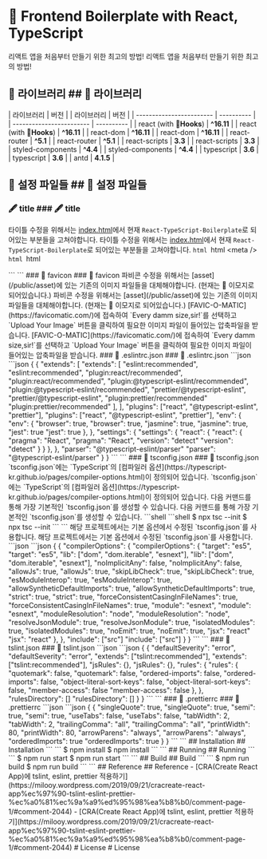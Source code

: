 # 🌌 Frontend Boilerplate with React, TypeScript
리액트 앱을 처음부터 만들기 위한 최고의 방법!	리액트 앱을 처음부터 만들기 위한 최고의 방법!
## 👀 라이브러리	## 👀 라이브러리
| 라이브러리               | 버전       |	| 라이브러리               | 버전       |
| ------------------------ | ---------- |	| ------------------------ | ---------- |
| react (with 🎣**Hooks**) | **^16.11** |	| react (with 🎣**Hooks**) | **^16.11** |
| react-dom                | **^16.11** |	| react-dom                | **^16.11** |
| react-router             | **^5.1**   |	| react-router             | **^5.1**   |
| react-scripts            | **3.3**    |	| react-scripts            | **3.3**    |
| styled-components        | **^4.4**   |	| styled-components        | **^4.4**   |
| typescript               | **3.6**    |	| typescript               | **3.6**    |
| antd                     | **4.1.5**  |


## 🔧 설정 파일들	## 🔧 설정 파일들


### 🖋 title	### 🖋 title
타이틀 수정을 위해서는 [index.html](/public/index.html)에서 현재 `React-TypeScript-Boilerplate`로 되어있는 부분들을 고쳐야합니다.	타이틀 수정을 위해서는 [index.html](/public/index.html)에서 현재 `React-TypeScript-Boilerplate`로 되어있는 부분들을 고쳐야합니다.
```html	```html
<meta	<meta
  name="apple-mobile-web-app-title"	  name="apple-mobile-web-app-title"
  content="React-TypeScript-Boilerplate"	  content="React-TypeScript-Boilerplate"
/>	/>
```	```
```html	```html
<title>React-TypeScript-Boilerplate</title>	<title>React-TypeScript-Boilerplate</title>
```	```
### 🦞 favicon	### 🦞 favicon
파비콘 수정을 위해서는 [asset](/public/asset)에 있는 기존의 이미지 파일들을 대체해야합니다. (현재는 🦞 이모지로 되어있습니다.)	파비콘 수정을 위해서는 [asset](/public/asset)에 있는 기존의 이미지 파일들을 대체해야합니다. (현재는 🦞 이모지로 되어있습니다.)
[FAVIC-O-MATIC](https://favicomatic.com/)에 접속하여 `Every damm size,sir!`를 선택하고 `Upload Your Image` 버튼을 클릭하여 필요한 이미지 파일이 들어있는 압축파일을 받습니다.	[FAVIC-O-MATIC](https://favicomatic.com/)에 접속하여 `Every damm size,sir!`를 선택하고 `Upload Your Image` 버튼을 클릭하여 필요한 이미지 파일이 들어있는 압축파일을 받습니다.
### 📄 .eslintrc.json	### 📄 .eslintrc.json
```json	```json
{	{
  "extends": [	  "extends": [
    "eslint:recommended",	    "eslint:recommended",
    "plugin:react/recommended",	    "plugin:react/recommended",
    "plugin:@typescript-eslint/recommended",	    "plugin:@typescript-eslint/recommended",
    "prettier/@typescript-eslint",	    "prettier/@typescript-eslint",
    "plugin:prettier/recommended"	    "plugin:prettier/recommended"
  ],	  ],
  "plugins": ["react", "@typescript-eslint", "prettier"],	  "plugins": ["react", "@typescript-eslint", "prettier"],
  "env": {	  "env": {
    "browser": true,	    "browser": true,
    "jasmine": true,	    "jasmine": true,
    "jest": true	    "jest": true
  },	  },
  "settings": {	  "settings": {
    "react": {	    "react": {
      "pragma": "React",	      "pragma": "React",
      "version": "detect"	      "version": "detect"
    }	    }
  },	  },
  "parser": "@typescript-eslint/parser"	  "parser": "@typescript-eslint/parser"
}	}
```	```
### 📄 tsconfig.json	### 📄 tsconfig.json
`tsconfig.json`에는 `TypeScript`의 [컴파일러 옵션](https://typescript-kr.github.io/pages/compiler-options.html)이 정의되어 있습니다.	`tsconfig.json`에는 `TypeScript`의 [컴파일러 옵션](https://typescript-kr.github.io/pages/compiler-options.html)이 정의되어 있습니다.
다음 커맨드를 통해 가장 기본적인 `tsconfig.json`를 생성할 수 있습니다.	다음 커맨드를 통해 가장 기본적인 `tsconfig.json`를 생성할 수 있습니다.
```shell	```shell
$ npx tsc --init	$ npx tsc --init
```	```
해당 프로젝트에서는 기본 옵션에서 수정된 `tsconfig.json`를 사용합니다.	해당 프로젝트에서는 기본 옵션에서 수정된 `tsconfig.json`를 사용합니다.
```json	```json
{	{
  "compilerOptions": {	  "compilerOptions": {
    "target": "es5",	    "target": "es5",
    "lib": ["dom", "dom.iterable", "esnext"],	    "lib": ["dom", "dom.iterable", "esnext"],
    "noImplicitAny": false,	    "noImplicitAny": false,
    "allowJs": true,	    "allowJs": true,
    "skipLibCheck": true,	    "skipLibCheck": true,
    "esModuleInterop": true,	    "esModuleInterop": true,
    "allowSyntheticDefaultImports": true,	    "allowSyntheticDefaultImports": true,
    "strict": true,	    "strict": true,
    "forceConsistentCasingInFileNames": true,	    "forceConsistentCasingInFileNames": true,
    "module": "esnext",	    "module": "esnext",
    "moduleResolution": "node",	    "moduleResolution": "node",
    "resolveJsonModule": true,	    "resolveJsonModule": true,
    "isolatedModules": true,	    "isolatedModules": true,
    "noEmit": true,	    "noEmit": true,
    "jsx": "react"	    "jsx": "react"
  },	  },
  "include": ["src"]	  "include": ["src"]
}	}
```	```
### 📄 tslint.json	### 📄 tslint.json
```json	```json
{	{
  "defaultSeverity": "error",	  "defaultSeverity": "error",
  "extends": ["tslint:recommended"],	  "extends": ["tslint:recommended"],
  "jsRules": {},	  "jsRules": {},
  "rules": {	  "rules": {
    "quotemark": false,	    "quotemark": false,
    "ordered-imports": false,	    "ordered-imports": false,
    "object-literal-sort-keys": false,	    "object-literal-sort-keys": false,
    "member-access": false	    "member-access": false
  },	  },
  "rulesDirectory": []	  "rulesDirectory": []
}	}
```	```
### 📄 .prettierrc	### 📄 .prettierrc
```json	```json
{	{
  "singleQuote": true,	  "singleQuote": true,
  "semi": true,	  "semi": true,
  "useTabs": false,	  "useTabs": false,
  "tabWidth": 2,	  "tabWidth": 2,
  "trailingComma": "all",	  "trailingComma": "all",
  "printWidth": 80,	  "printWidth": 80,
  "arrowParens": "always",	  "arrowParens": "always",
  "orderedImports": true	  "orderedImports": true
}	}
```	```
## Installation	## Installation
```	```
$ npm install	$ npm install
```	```
## Running	## Running
```	```
$ npm run start	$ npm run start
```	```
## Build	## Build
```	```
$ npm run build	$ npm run build
```	```
## Reference	## Reference
- [CRA(Create React App)에 tslint, eslint, prettier 적용하기](https://milooy.wordpress.com/2019/09/21/cracreate-react-app%ec%97%90-tslint-eslint-prettier-%ec%a0%81%ec%9a%a9%ed%95%98%ea%b8%b0/comment-page-1/#comment-2044)	- [CRA(Create React App)에 tslint, eslint, prettier 적용하기](https://milooy.wordpress.com/2019/09/21/cracreate-react-app%ec%97%90-tslint-eslint-prettier-%ec%a0%81%ec%9a%a9%ed%95%98%ea%b8%b0/comment-page-1/#comment-2044)
# License	# License
